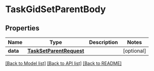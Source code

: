 # TaskGidSetParentBody

## Properties
Name | Type | Description | Notes
------------ | ------------- | ------------- | -------------
**data** | [**TaskSetParentRequest**](TaskSetParentRequest.md) |  | [optional] 

[[Back to Model list]](../README.md#documentation-for-models) [[Back to API list]](../README.md#documentation-for-api-endpoints) [[Back to README]](../README.md)

